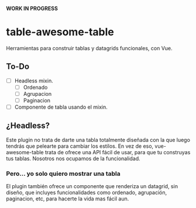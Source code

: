 **WORK IN PROGRESS**

# table-awesome-table

Herramientas para construir tablas y datagrids funcionales, con Vue.

## To-Do

- [ ] Headless mixin.
  - [ ] Ordenado
  - [ ] Agrupacion
  - [ ] Paginacion
- [ ] Componente de tabla usando el mixin.

## ¿Headless?

Este plugin no trata de darte una tabla totalmente diseñada con la que luego tendrás que pelearte para cambiar los estilos. En vez de eso, vue-awesome-table trata de ofrece una API fácil de usar, para que tu construyas tus tablas. Nosotros nos ocupamos de la funcionalidad.

### Pero... yo solo quiero mostrar una tabla

El plugin también ofrece un componente que renderiza un datagrid, sin diseño, que incluyes funcionalidades como ordenado, agrupación, paginacion, etc, para hacerte la vida mas fácil aun.